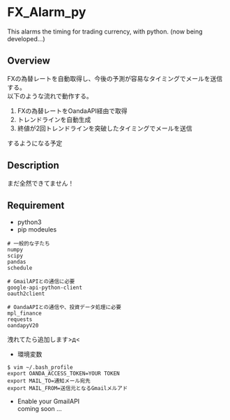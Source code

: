 # FX_Alarm_py
This alarms the timing for trading currency, with python. (now being developed...)

## Overview
FXの為替レートを自動取得し、今後の予測が容易なタイミングでメールを送信する。  
以下のような流れで動作する。  
1. FXの為替レートをOandaAPI経由で取得
2. トレンドラインを自動生成
3. 終値が2回トレンドラインを突破したタイミングでメールを送信

するようになる予定

## Description
まだ全然できてません！

## Requirement
- python3
- pip modeules
```
# 一般的な子たち
numpy
scipy
pandas
schedule

# GmailAPIとの通信に必要
google-api-python-client
oauth2client

# OandaAPIとの通信や、投資データ処理に必要
mpl_finance
requests
oandapyV20
```
洩れてたら追加します>д<

* 環境変数
```
$ vim ~/.bash_profile
export OANDA_ACCESS_TOKEN=YOUR TOKEN
export MAIL_TO=通知メール宛先
export MAIL_FROM=送信元となるGmailメルアド
```

* Enable your GmailAPI  
coming soon ...
